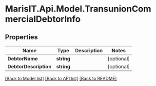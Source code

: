 
# MarisIT.Api.Model.TransunionCommercialDebtorInfo

## Properties

Name | Type | Description | Notes
------------ | ------------- | ------------- | -------------
**DebtorName** | **string** |  | [optional] 
**DebtorDescription** | **string** |  | [optional] 

[[Back to Model list]](../README.md#documentation-for-models)
[[Back to API list]](../README.md#documentation-for-api-endpoints)
[[Back to README]](../README.md)

